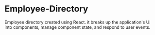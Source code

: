 # Employee-Directory
Employee directory created using React. it breaks up the application's UI into components, manage component state, and respond to user events.
